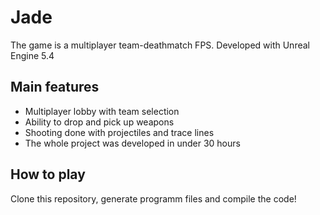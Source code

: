 # Jade
The game is a multiplayer team-deathmatch FPS. 
Developed with Unreal Engine 5.4

## Main features
- Multiplayer lobby with team selection
- Ability to drop and pick up weapons
- Shooting done with projectiles and trace lines
- The whole project was developed in under 30 hours

## How to play
Clone this repository, generate programm files and compile the code!
